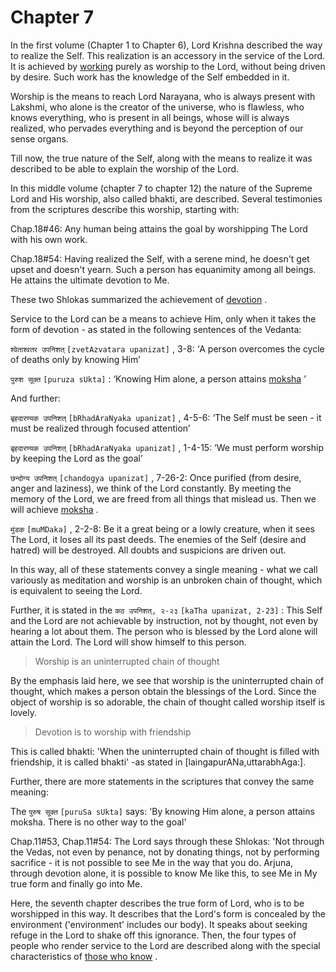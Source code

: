 <a name='_Toc488528598'></a>
# Chapter 7

In the first volume (Chapter 1 to Chapter 6), Lord Krishna described the way to realize the Self. This realization is an accessory in the service of the Lord. It is achieved by 
[working](karmayoga)
 purely as worship to the Lord, without being driven by desire. Such work has the knowledge of the Self embedded in it. 

Worship is the means to reach Lord Narayana, who is always present with Lakshmi, who alone is the creator of the universe, who is flawless, who knows everything, who is present in all beings, whose will is always realized, who pervades everything and is beyond the perception of our sense organs. 

Till now, the true nature of the Self, along with the means to realize it was described to be able to explain the worship of the Lord.

In this middle volume (chapter 7 to chapter 12) the nature of the Supreme Lord and His worship, also called bhakti, are described. Several testimonies from the scriptures describe this worship, starting with:

Chap.18#46: Any human being attains the goal by worshipping The Lord with his own work.

Chap.18#54: Having realized the Self, with a serene mind, he doesn't get upset and doesn't yearn. Such a person has equanimity among all beings. He attains the ultimate devotion to Me.

These two Shlokas summarized the achievement of 
[devotion](bhakti_a_defn)
.

Service to the Lord can be a means to achieve Him, only when it takes the form of devotion - as stated in the following sentences of the Vedanta:

`श्वेताश्वतर उपनिशत्` `[zvetAzvatara upanizat]` , 3-8:
 ‘A person overcomes the cycle of deaths only by knowing Him’

`पुरुश सूक्त` `[puruza sUkta]` :
 ‘Knowing Him alone, a person attains 
[moksha](Moksha)
’

And further:

`बृहदारण्यक उपनिशत्` `[bRhadAraNyaka upanizat]` , 4-5-6: ‘The Self must be seen - it must be realized through focused attention’

`बृहदारण्यक उपनिशत्` `[bRhadAraNyaka upanizat]` , 1-4-15: ‘We must perform worship by keeping the Lord as the goal’

`छन्दोग्य उपनिशत्` `[chandogya upanizat]` , 7-26-2:
 Once purified (from desire, anger and laziness), we think of the Lord constantly. By meeting the memory of the Lord, we are freed from all things that mislead us. Then we will achieve 
[moksha](Moksha)
. 

`मुंडक` `[muMDaka]` , 2-2-8:
 Be it a great being or a lowly creature, when it sees The Lord, it loses all its past deeds. The enemies of the Self (desire and hatred) will be destroyed. All doubts and suspicions are driven out.

In this way, all of these statements convey a single meaning - what we call variously as meditation and worship is an unbroken chain of thought, which is equivalent to seeing the Lord.

Further, it is stated in the 
`कठ उपनिशत्, २-२३` `[kaTha upanizat, 2-23]` :
 This Self and the Lord are not achievable by instruction, not by thought, not even by hearing a lot about them. The person who is blessed by the Lord alone will attain the Lord. The Lord will show himself to this person.



<a name='applnote_116'></a>
> <a name='bhakti_a_defn'></a>
Worship is an uninterrupted chain of thought



By the emphasis laid here, we see that worship is the uninterrupted chain of thought, which makes a person obtain the blessings of the Lord. Since the object of worship is so adorable, the chain of thought called worship itself is lovely. 



<a name='applnote_117'></a>
> Devotion is to worship with friendship



This is called bhakti: 'When the uninterrupted chain of thought is filled with friendship, it is called bhakti' -as stated in [laingapurANa,uttarabhAga:].

Further, there are more statements in the scriptures that convey the same meaning:

The 
`पुरुष सूक्त` `[puruSa sUkta]`
 says: 'By knowing Him alone, a person attains moksha. There is no other way to the goal'

Chap.11#53, Chap.11#54: The Lord says through these Shlokas: 'Not through the Vedas, not even by penance, not by donating things, not by performing sacrifice - it is not possible to see Me in the way that you do. Arjuna, through devotion alone, it is possible to know Me like this, to see Me in My true form and finally go into Me.

Here, the seventh chapter describes the true form of Lord, who is to be worshipped in this way. It describes that the Lord's form is concealed by the environment ('environment' includes our body). It speaks about seeking refuge in the Lord to shake off this ignorance. Then, the four types of people who render service to the Lord are described along with the special characteristics of 
[those who know](jnAnI)
.


